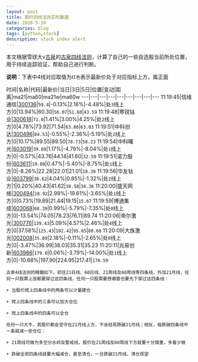 ```yaml
---
layout: post
title: 股价四线法则实时数据
date: 2020-5-10
categories: blog
tags: [python,stock]
description: stock index alert
---
```



本文根据雪球大v[古泉](https://xueqiu.com/u/7148646888)的[古泉四线法则](https://xueqiu.com/7148646888/130498192)，计算了自己的一些自选股当前所处位置，用于持续追踪验证，帮助自己进行判断。

**说明**：下表中4线对应取值为`红色`表示最新价处于对应指标上方，属正面

时间|名称|代码|最新价|当日|3日|5日|位置|变动|距离|ma21|ma60|ma21w|ma60w
---|---|---|---|---|---|---|---|---
11:19:45|信维通信|[300136](https://xueqiu.com/S/SZ300136)|`59.4`|-0.13%|2.16%|-4.48%|处`3`线上方|0|13.94%|60.30|`56.07`|`51.60`|`43.59`
11:19:48|寒锐钴业|[300618](https://xueqiu.com/S/SZ300618)|`71.0`|1.41%|3.00%|4.25%|处`2`线上方|0|4.78%|73.92|71.54|`63.86`|`63.03`
11:19:51|中科创达|[300496](https://xueqiu.com/S/SZ300496)|`84.53`|-0.55%|-2.36%|-5.19%|处`2`线上方|0|10.17%|89.55|89.50|`78.73`|`58.23`
11:19:54|中科曙光|[603019](https://xueqiu.com/S/SH603019)|`39.69`|1.17%|-4.79%|-8.04%|处`1`线上方|0|-0.57%|43.76|44.14|41.60|`32.59`
11:19:51|诺力股份|[603611](https://xueqiu.com/S/SH603611)|`19.08`|0.47%|-5.40%|-8.75%|处`1`线上方|0|-8.26%|22.28|22.01|21.01|`18.38`
11:19:56|华友钴业|[603799](https://xueqiu.com/S/SH603799)|`38.62`|4.04%|0.85%|-1.32%|处`2`线上方|1|0.20%|40.43|41.62|`38.58`|`34.36`
11:20:00|盛天网络|[300494](https://xueqiu.com/S/SZ300494)|`18.92`|2.99%|-19.61%|-3.65%|处`1`线上方|0|0.73%|19.89|21.44|19.15|`15.67`
11:19:59|博通集成|[603068](https://xueqiu.com/S/SH603068)|`68.39`|0.99%|-5.79%|-7.35%|处`0`线上方|0|-13.54%|74.05|78.23|76.11|89.74
11:20:06|帝尔激光|[300776](https://xueqiu.com/S/SZ300776)|`139.43`|5.09%|4.57%|2.46%|处`4`线上方|0|37.58%|`125.43`|`102.42`|`95.65`|`88.68`
11:20:09|大族激光|[002008](https://xueqiu.com/S/SZ002008)|`35.09`|2.18%|-0.11%|-2.65%|处`0`线上方|0|-3.47%|36.99|38.03|35.31|35.23
11:20:11|兆易创新|[603986](https://xueqiu.com/S/SH603986)|`179.0`|0.06%|-3.79%|-14.00%|处`1`线上方|0|-10.68%|197.90|224.95|217.41|`170.59`

```
古泉4线法则的精髓如下。抓住21日线、60日线、21周线及60周线等四条线，外加21月线，任何一只股票上涨都要穿过这四条线，任何一只股票要想爆雷也要先下穿过这四条线：

+ 当股价爬上四条线中的两条可以少量建仓

+ 爬上四条线中的三条可以加大仓位

+ 爬上四条线中的四条可以全仓

任何一只大牛，其股价都会坚守在21月线上方，不会轻易跌破21月线；相反，每跌破四条线中一条就减一些仓位：

+ 21周线可做为多空分水岭及警戒线，股价在21周线及60周线下方就要十分慎重，多看少做

+ 跌破全部四条线就要大幅减仓，甚至清仓，一旦跌破21月线，清仓观望
```